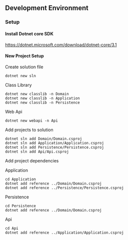 


## Development Environment

### Setup

#### Install Dotnet core SDK
https://dotnet.microsoft.com/download/dotnet-core/3.1

#### New Project Setup
Create solution file
```shell script
dotnet new sln
```

Class Library 
```shell script
dotnet new classlib -n Domain
dotnet new classlib -n Application
dotnet new classlib -n Persistence
```

Web Api
```shell script
dotnet new webapi -n Api
```

Add projects to solution
```shell script
dotnet sln add Domain/Domain.csproj
dotnet sln add Application/Application.csproj
dotnet sln add Persistence/Persistence.csproj
dotnet sln add Api/Api.csproj
```

Add project dependencies

Application
```shell script
cd Application
dotnet add reference ../Domain/Domain.csproj 
dotnet add reference ../Persistence/Persistence.csproj 
```

Persistence
```shell script
cd Persistence
dotnet add reference ../Domain/Domain.csproj 
```

Api
```shell script
cd Api
dotnet add reference ../Application/Application.csproj 
```

